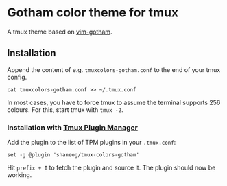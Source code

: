 # Gotham color theme for tmux

A tmux theme based on [vim-gotham](https://github.com/whatyouhide/vim-gotham).

## Installation

Append the content of e.g. `tmuxcolors-gotham.conf` to the end of your tmux config.

```shell
cat tmuxcolors-gotham.conf >> ~/.tmux.conf
```

In most cases, you have to force tmux to assume the terminal supports 256 colours.
For this, start tmux with `tmux -2`.

### Installation with [Tmux Plugin Manager](https://github.com/tmux-plugins/tpm)

Add the plugin to the list of TPM plugins in your `.tmux.conf`:

    set -g @plugin 'shaneog/tmux-colors-gotham'

Hit `prefix + I` to fetch the plugin and source it. The plugin should now be working.
